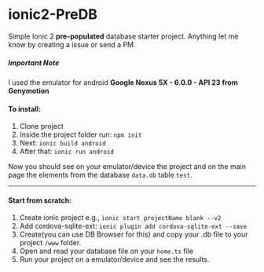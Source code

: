# ionic2-PreDB
Simple Ionic 2 **pre-populated** database starter project.
Anything let me know by creating a issue or send a PM.
##### Important Note 
I used the emulator for android **Google Nexus 5X - 6.0.0 - API 23 from Genymotion**


#### To install:
1. Clone project
2. Inside the project folder run: `npm init`
3. Next: `ionic build android`
3. After that: `ionic run android`

Now you should see on your emulator/device the project and on the main page the elements from the database `data.db` table `test`.

---

#### Start from scratch:
1. Create ionic project e.g., `ionic start projectName blank --v2`
2. Add cordova-sqlite-ext: `ionic plugin add cordova-sqlite-ext --save`
3. Create(you can use DB Browser for this) and copy your .db file to your project `/www` folder.
4. Open and read your database file on your `home.ts` file
5. Run your project on a emulator/device and see the results.
